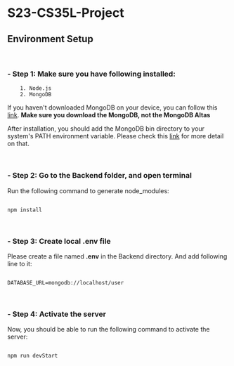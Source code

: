 # S23-CS35L-Project

## Environment Setup

</br>

### - Step 1: Make sure you have following installed:
        1. Node.js
        2. MongoDB

If you haven't downloaded MongoDB on your device, you can follow this [link](https://www.mongodb.com/try/download/community).
**Make sure you download the MongoDB, not the MongoDB Altas**

After installation, you should add the MongoDB bin directory to your system's PATH environment variable. Please check this 
[link](https://www.mongodb.com/docs/mongodb-shell/install/) for more detail on that.

</br>

### - Step 2: Go to the Backend folder, and open terminal

Run the following command to generate node_modules:
<pre><code>
npm install
</code></pre>

</br>

### - Step 3: Create local .env file
Please create a file named **.env** in the Backend directory. And add following line to it:
<pre><code>
DATABASE_URL=mongodb://localhost/user
</code></pre>

</br>

### - Step 4: Activate the server
Now, you should be able to run the following command to activate the server:
<pre><code>
npm run devStart
</code></pre>

